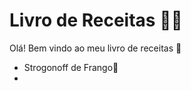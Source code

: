 # Livro de Receitas :man_cook:

Olá! Bem vindo ao meu livro de receitas :wave:

- Strogonoff de Frango:chicken:
- 


